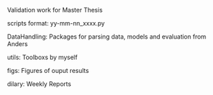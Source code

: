 Validation work for Master Thesis

scripts format: yy-mm-nn_xxxx.py

DataHandling: Packages for parsing data, models and evaluation from Anders

utils: Toolboxs by myself

figs: Figures of ouput results

dilary: Weekly Reports 

